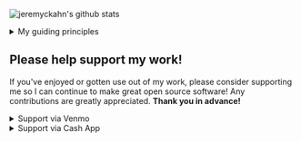 ![jeremyckahn's github stats](https://github-readme-stats.vercel.app/api?username=jeremyckahn&show_icons=true)

<details>
  <summary>My guiding principles</summary>
  
  - Open is good.
  - Dependencies are bad.
  - Help others help themselves! 🙂
</details>

## Please help support my work!

If you've enjoyed or gotten use out of my work, please consider supporting me so I can continue to make great open source software! Any contributions are greatly appreciated. **Thank you in advance!**

<details>
  <summary>Support via Venmo</summary>
  
  [![Support via Venmo @jeremyckahn](https://raw.githubusercontent.com/jeremyckahn/jeremyckahn/master/support-via-venmo.png)](https://venmo.com/jeremyckahn)
</details>

<details>
  <summary>Support via Cash App</summary>
  
  [![Support via Cash App $jeremyckahn](https://raw.githubusercontent.com/jeremyckahn/jeremyckahn/master/support-via-cash.png)](https://cash.app/$jeremyckahn)
</details>

<!--

Made with: https://github.com/anuraghazra/github-readme-stats

**jeremyckahn/jeremyckahn** is a ✨ _special_ ✨ repository because its `README.md` (this file) appears on your GitHub profile.

Here are some ideas to get you started:

- 🔭 I’m currently working on ...
- 🌱 I’m currently learning ...
- 👯 I’m looking to collaborate on ...
- 🤔 I’m looking for help with ...
- 💬 Ask me about ...
- 📫 How to reach me: ...
- 😄 Pronouns: ...
- ⚡ Fun fact: ...
-->
